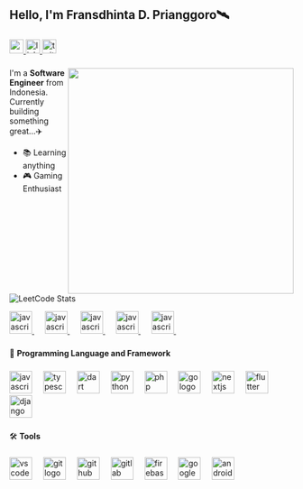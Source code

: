 <h2 align="left">Hello, I'm Fransdhinta D. Prianggoro🛰️</h2>

###

<div align="left">
  <a href="dhintaF@gmail.com" target="_blank">
    <img src="https://img.shields.io/static/v1?message=Gmail&logo=gmail&label=&color=D14836&logoColor=white&labelColor=&style=for-the-badge" height="25" alt="gmail logo"  />
  </a>
  <a href="https://www.linkedin.com/in/fransdhinta/" target="_blank">
    <img src="https://img.shields.io/static/v1?message=LinkedIn&logo=linkedin&label=&color=0077B5&logoColor=white&labelColor=&style=for-the-badge" height="25" alt="linkedin logo"  />
  </a>
  <a href="https://x.com/dhintabe" target="_blank">
    <img src="https://img.shields.io/static/v1?message=Twitter&logo=twitter&label=&color=1DA1F2&logoColor=white&labelColor=&style=for-the-badge" height="25" alt="twitter logo"  />
  </a>
</div>

###

<img align="right" height="400" src="https://lh3.googleusercontent.com/d/15hh3YU6NhAB-vI85RT6oKl737hOyS0B7=w1000?authuser=1/view"  />

###

I'm a **Software Engineer** from Indonesia. Currently building something great...✈️
- 📚 Learning anything
- 🎮 Gaming Enthusiast

###
![LeetCode Stats](https://leetcard.jacoblin.cool/fransdhinta?theme=unicorn&font=Alef)
<div align="left">
  <a href="https://www.hackerrank.com/certificates/iframe/8361d047e252" target="_blank">
    <img src="https://lh3.googleusercontent.com/d/1vkZ2E4jC_goWx1wOsW_OyhXvNeBi4OEM=w1000?authuser=1/view" height="40" alt="javascript logo"  />
  </a>
  <img width="15" />

  <a href="https://www.hackerrank.com/certificates/iframe/c6fc6ae344da" target="_blank">
    <img src="https://lh3.googleusercontent.com/d/1tuw5Hlinz5TyVOtIDsvJD70DdbGqKlRQ=w1000?authuser=1/view" height="40" alt="javascript logo"  />
  </a>
  <img width="15" />
  
  <a href="https://www.hackerrank.com/certificates/iframe/1374baf33f89" target="_blank">
    <img src="https://lh3.googleusercontent.com/d/1qoOBUWVqo4iZi2ivigJahQq4gNK-9v0i=w1000?authuser=1/view" height="40" alt="javascript logo"  />
  </a>
  <img width="15" />
  
  <a href="https://www.hackerrank.com/certificates/iframe/0549db99dae2" target="_blank">
    <img src="https://lh3.googleusercontent.com/d/1V2S_Xp0ICnQvVF1JKbw2kFfO6H_7c0IE=w1000?authuser=1/view" height="40" alt="javascript logo"  />
  </a>
  <img width="15" />
  
  <a href="https://www.hackerrank.com/certificates/iframe/043e63da249d" target="_blank">
    <img src="https://lh3.googleusercontent.com/d/1LpqKzr-d8Msviq05BtkaflthYlOv3wsN=w1000?authuser=1/view" height="40" alt="javascript logo"  />
  </a>
  <img width="15" />
</div>

###

🚀 **Programming Language and Framework**

###

<div align="left">
  <img src="https://cdn.jsdelivr.net/gh/devicons/devicon/icons/javascript/javascript-original.svg" height="40" alt="javascript logo"  />
  <img width="12" />
  <img src="https://cdn.jsdelivr.net/gh/devicons/devicon/icons/typescript/typescript-original.svg" height="40" alt="typescript logo"  />
  <img width="12" />
  <img src="https://cdn.jsdelivr.net/gh/devicons/devicon/icons/dart/dart-original.svg" height="40" alt="dart logo"  />
  <img width="12" />
  <img src="https://cdn.jsdelivr.net/gh/devicons/devicon/icons/python/python-original.svg" height="40" alt="python logo"  />
  <img width="12" />
  <img src="https://cdn.jsdelivr.net/gh/devicons/devicon/icons/php/php-original.svg" height="40" alt="php logo"  />
  <img width="12" />
  <img src="https://cdn.jsdelivr.net/gh/devicons/devicon/icons/go/go-original-wordmark.svg" height="40" alt="go logo"  />
  <img width="12" />
  <img src="https://cdn.jsdelivr.net/gh/devicons/devicon/icons/nextjs/nextjs-original.svg" height="40" alt="nextjs logo"  />
  <img width="12" />
  <img src="https://cdn.jsdelivr.net/gh/devicons/devicon/icons/flutter/flutter-original.svg" height="40" alt="flutter logo"  />
  <img width="12" />
  <img src="https://cdn.jsdelivr.net/gh/devicons/devicon/icons/django/django-plain.svg" height="40" alt="django logo"  />
</div>

###

🛠 **Tools**

###

<div align="left">
  <img src="https://cdn.jsdelivr.net/gh/devicons/devicon/icons/vscode/vscode-original.svg" height="40" alt="vscode logo"  />
  <img width="12" />
  <img src="https://cdn.jsdelivr.net/gh/devicons/devicon/icons/git/git-original.svg" height="40" alt="git logo"  />
  <img width="12" />
  <img src="https://cdn.jsdelivr.net/gh/devicons/devicon/icons/github/github-original.svg" height="40" alt="github logo"  />
  <img width="12" />
  <img src="https://cdn.jsdelivr.net/gh/devicons/devicon/icons/gitlab/gitlab-original.svg" height="40" alt="gitlab logo"  />
  <img width="12" />
  <img src="https://cdn.jsdelivr.net/gh/devicons/devicon/icons/firebase/firebase-plain.svg" height="40" alt="firebase logo"  />
  <img width="12" />
  <img src="https://cdn.jsdelivr.net/gh/devicons/devicon/icons/googlecloud/googlecloud-original.svg" height="40" alt="googlecloud logo"  />
  <img width="12" />
  <img src="https://cdn.jsdelivr.net/gh/devicons/devicon/icons/androidstudio/androidstudio-original.svg" height="40" alt="androidstudio logo"  />
</div>

###
